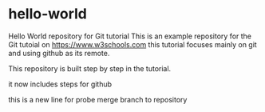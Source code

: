 # hello-world
Hello World repository for Git tutorial
This is an example repository for the Git tutoial on https://www.w3schools.com
this tutorial focuses mainly on git and using github as its remote.

This repository is built step by step in the tutorial. 

it now includes steps for github

this is a new line for probe merge branch to repository
